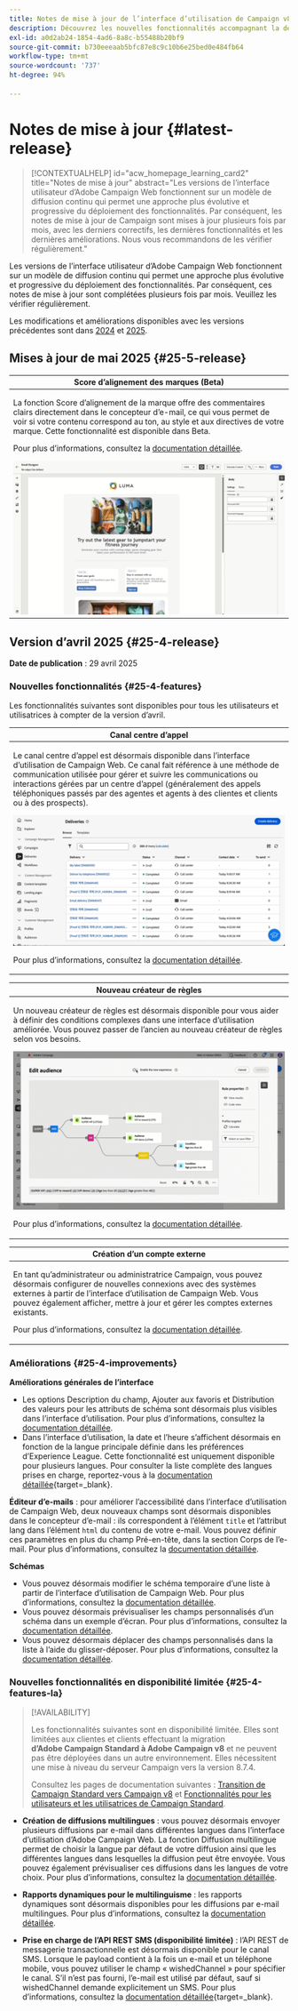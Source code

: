 ```yaml
---
title: Notes de mise à jour de l’interface d’utilisation de Campaign v8 Web
description: Découvrez les nouvelles fonctionnalités accompagnant la dernière version de l’interface d’utilisation de Campaign Web
exl-id: a0d2ab24-1854-4ad6-8a8c-b55488b20bf9
source-git-commit: b730eeeaab5bfc87e8c9c10b6e25bed0e484fb64
workflow-type: tm+mt
source-wordcount: '737'
ht-degree: 94%

---
```


# Notes de mise à jour {#latest-release}

>[!CONTEXTUALHELP]
>id="acw_homepage_learning_card2"
>title="Notes de mise à jour"
>abstract="Les versions de l’interface utilisateur d’Adobe Campaign Web fonctionnent sur un modèle de diffusion continu qui permet une approche plus évolutive et progressive du déploiement des fonctionnalités. Par conséquent, les notes de mise à jour de Campaign sont mises à jour plusieurs fois par mois, avec les derniers correctifs, les dernières fonctionnalités et les dernières améliorations. Nous vous recommandons de les vérifier régulièrement."

Les versions de l’interface utilisateur d’Adobe Campaign Web fonctionnent sur un modèle de diffusion continu qui permet une approche plus évolutive et progressive du déploiement des fonctionnalités. Par conséquent, ces notes de mise à jour sont complétées plusieurs fois par mois. Veuillez les vérifier régulièrement.

Les modifications et améliorations disponibles avec les versions précédentes sont dans [2024](release-notes-24.md) et [2025](release-notes-25.md).

## Mises à jour de mai 2025 {#25-5-release}

<table>
<thead>
<tr>
<th><strong>Score d’alignement des marques (Beta)</strong><br/></th>
</tr>
</thead>
<tbody>
<tr>
<td>
<p>La fonction Score d’alignement de la marque offre des commentaires clairs directement dans le concepteur d’e-mail, ce qui vous permet de voir si votre contenu correspond au ton, au style et aux directives de votre marque. Cette fonctionnalité est disponible dans Beta.</p>
<p>Pour plus d’informations, consultez la <a href="../content/brands-score.md">documentation détaillée</a>.</p>
<img src="assets/do-not-localize/brand-score.gif">
</td>
</tr>
</tbody>
</table>

## Version d’avril 2025 {#25-4-release}

**Date de publication** : 29 avril 2025

### Nouvelles fonctionnalités {#25-4-features}

Les fonctionnalités suivantes sont disponibles pour tous les utilisateurs et utilisatrices à compter de la version d’avril.

<table>
<thead>
<tr>
<th><strong>Canal centre d’appel</strong><br/></th>
</tr>
</thead>
<tbody>
<tr>
<td>
<p>Le canal centre d’appel est désormais disponible dans l’interface d’utilisation de Campaign Web. Ce canal fait référence à une méthode de communication utilisée pour gérer et suivre les communications ou interactions gérées par un centre d’appel (généralement des appels téléphoniques passés par des agentes et agents à des clientes et clients ou à des prospects).</p>
<img src="assets/do-not-localize/call-center.gif">
<p>Pour plus d’informations, consultez la <a href="../call-center/gs-call-center.md">documentation détaillée</a>.</p>
</td>
</tr>
</tbody>
</table>

<table>
<thead>
<tr>
<th><strong>Nouveau créateur de règles</strong><br/></th>
</tr>
</thead>
<tbody>
<tr>
<td>
<p>Un nouveau créateur de règles est désormais disponible pour vous aider à définir des conditions complexes dans une interface d’utilisation améliorée. Vous pouvez passer de l’ancien au nouveau créateur de règles selon vos besoins.</p>
<img src="assets/do-not-localize/rule-builder-release.gif">
<p>Pour plus d’informations, consultez la <a href="../query/query-modeler-overview.md">documentation détaillée</a>.</p>
</td>
</tr>
</tbody>
</table>

<table>
<thead>
<tr>
<th><strong>Création d’un compte externe</strong><br/></th>
</tr>
</thead>
<tbody>
<tr>
<td>
<p>En tant qu’administrateur ou administratrice Campaign, vous pouvez désormais configurer de nouvelles connexions avec des systèmes externes à partir de l’interface d’utilisation de Campaign Web.
Vous pouvez également afficher, mettre à jour et gérer les comptes externes existants.</p>
<p>Pour plus d’informations, consultez la <a href="../administration/external-account.md">documentation détaillée</a>.</p>
</td>
</tr>
</tbody>
</table>

### Améliorations {#25-4-improvements}

**Améliorations générales de l’interface**

* Les options Description du champ, Ajouter aux favoris et Distribution des valeurs pour les attributs de schéma sont désormais plus visibles dans l’interface d’utilisation. Pour plus d’informations, consultez la [documentation détaillée](../get-started/attributes.md).
* Dans l’interface d’utilisation, la date et l’heure s’affichent désormais en fonction de la langue principale définie dans les préférences d’Experience League. Cette fonctionnalité est uniquement disponible pour plusieurs langues. Pour consulter la liste complète des langues prises en charge, reportez-vous à la [documentation détaillée](https://experienceleague.adobe.com/fr/docs/core-services/interface/features/browser-language){target=_blank}.

<!--
ko * Built-in options are now only visible in the list of options if the **Show advanced options** toggle is activated.
ko * The typology rules creation screen has been updated to facilitate the selection of the type of rule.
-->

**Éditeur d’e-mails** : pour améliorer l’accessibilité dans l’interface d’utilisation de Campaign Web, deux nouveaux champs sont désormais disponibles dans le concepteur d’e-mail : ils correspondent à l’élément `title` et l’attribut lang dans l’élément `html` du contenu de votre e-mail. Vous pouvez définir ces paramètres en plus du champ Pré-en-tête, dans la section Corps de l’e-mail. Pour plus d’informations, consultez la [documentation détaillée](../email/metadata.md).

<!--
**Workflow**: You can now select an existing Javascript code in workflow properties or in a Javascript activity.    
-->

**Schémas**

* Vous pouvez désormais modifier le schéma temporaire d’une liste à partir de l’interface d’utilisation de Campaign Web. Pour plus d’informations, consultez la [documentation détaillée](../audience/manage-audience.md).
* Vous pouvez désormais prévisualiser les champs personnalisés d’un schéma dans un exemple d’écran. Pour plus d’informations, consultez la [documentation détaillée](../administration/custom-fields.md#add).
* Vous pouvez désormais déplacer des champs personnalisés dans la liste à l’aide du glisser-déposer. Pour plus d’informations, consultez la [documentation détaillée](../administration/custom-fields.md#add).


### Nouvelles fonctionnalités en disponibilité limitée {#25-4-features-la}

>[!AVAILABILITY]
>
>Les fonctionnalités suivantes sont en disponibilité limitée. Elles sont limitées aux clientes et clients effectuant la migration **d’Adobe Campaign Standard à Adobe Campaign v8** et ne peuvent pas être déployées dans un autre environnement. Elles nécessitent une mise à niveau du serveur Campaign vers la version 8.7.4.
>
>Consultez les pages de documentation suivantes : [Transition de Campaign Standard vers Campaign v8](../rn/acs-migration.md) et [Fonctionnalités pour les utilisateurs et les utilisatrices de Campaign Standard](https://experienceleague.adobe.com/docs/experience-cloud/campaign/campaign-standard-migration-home.html?lang=fr).

* **Création de diffusions multilingues** : vous pouvez désormais envoyer plusieurs diffusions par e-mail dans différentes langues dans l’interface d’utilisation d’Adobe Campaign Web. La fonction Diffusion multilingue permet de choisir la langue par défaut de votre diffusion ainsi que les différentes langues dans lesquelles la diffusion peut être envoyée. Vous pouvez également prévisualiser ces diffusions dans les langues de votre choix. Pour plus d’informations, consultez la [documentation détaillée](../email/edit-content.md).

* **Rapports dynamiques pour le multilinguisme** : les rapports dynamiques sont désormais disponibles pour les diffusions par e-mail multilingues. Pour plus d’informations, consultez la [documentation détaillée](../reporting/global-reports.md).

* **Prise en charge de l’API REST SMS (disponibilité limitée)** : l’API REST de messagerie transactionnelle est désormais disponible pour le canal SMS. Lorsque le payload contient à la fois un e-mail et un téléphone mobile, vous pouvez utiliser le champ « wishedChannel » pour spécifier le canal. S’il n’est pas fourni, l’e-mail est utilisé par défaut, sauf si wishedChannel demande explicitement un SMS. Pour plus d’informations, consultez la [documentation détaillée](https://experienceleague.adobe.com/fr/docs/experience-cloud/campaign/apis/managing-transactional-messages){target=_blank}.

